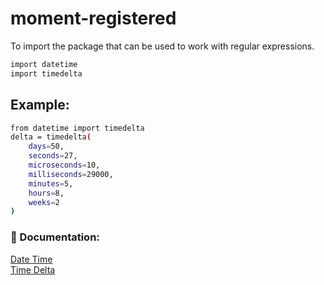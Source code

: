 # moment-registered

To import the package that can be used to work with regular expressions.
```sh
import datetime
import timedelta
```
## Example:
```sh
from datetime import timedelta
delta = timedelta(
    days=50,
    seconds=27,
    microseconds=10,
    milliseconds=29000,
    minutes=5,
    hours=8,
    weeks=2
)
```

### 📖 Documentation: <br>
[Date Time](https://docs.python.org/3/library/datetime.html#strftime-and-strptime-behavior:~:text=standard%20C%20implementation.-,Directive,-Meaning) <br>
[Time Delta](https://docs.python.org/pt-br/3/library/datetime.html#datetime.timedelta:~:text=objetos%20timedelta.-,Objetos%20timedelta%C2%B6,-O%20objeto%20timedelta)

